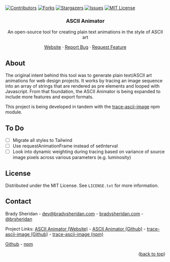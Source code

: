 <a name="readme-top"></a>

[![Contributors][contributors-shield]][contributors-url]
[![Forks][forks-shield]][forks-url]
[![Stargazers][stars-shield]][stars-url]
[![Issues][issues-shield]][issues-url]
[![MIT License][license-shield]][license-url]

<!-- PROJECT LOGO -->
<div align="center">
  <h3 align="center">ASCII Animator</h3>

  <p align="center">
    An open-source tool for creating plain text animations in the style of ASCII art
  </p>

  <p align="center">
    <a href="https://ascii-animator.com">Website</a>
    ·
    <a href="https://github.com/bradysheridan/ascii-animator/issues">Report Bug</a>
    ·
    <a href="https://github.com/bradysheridan/ascii-animator/issues">Request Feature</a>
  </p>
</div>

## About

The original intent behind this tool was to generate plain text/ASCII art animations for web design projects. It works by tracing an image sequence into an array of strings that are rendered as pre elements and looped with Javascript. From that foundation, the ASCII Animator is being expanded to include more features and export formats.

This project is being developed in tandem with the [trace-ascii-image](https://github.com/bradysheridan/trace-ascii-image) npm module.

## To Do
- [ ] Migrate all styles to Tailwind
- [ ] Use requestAnimationFrame instead of setInterval
- [ ] Look into dynamic weighting during tracing based on variance of source image pixels across various parameters (e.g. luminosity)

<!-- LICENSE -->
## License

Distributed under the MIT License. See `LICENSE.txt` for more information.

<!-- CONTACT -->
## Contact

Brady Sheridan - dev@bradysheridan.com - [bradysheridan.com](https://www.bradysheridan.com/) - [@brsheridan](https://instagram.com/brsheridan)

Project Links: [ASCII Animator (Website)](https://ascii-animator.com/) - [ASCII Animator (Github)](https://github.com/bradysheridan/ascii-animator) - [trace-ascii-image (Github)](https://github.com/bradysheridan/trace-ascii-image) - [trace-ascii-image (npm)](https://www.npmjs.com/package/trace-ascii-image)

[Github](https://github.com/bradysheridan/trace-ascii-image) - [npm](https://www.npmjs.com/package/trace-ascii-image)

<p align="right">(<a href="#readme-top">back to top</a>)</p>

<!-- MARKDOWN LINKS & IMAGES -->
<!-- https://www.markdownguide.org/basic-syntax/#reference-style-links -->
[contributors-shield]: https://img.shields.io/github/contributors/bradysheridan/ascii-animator.svg?style=for-the-badge
[contributors-url]: https://github.com/bradysheridan/ascii-animator/graphs/contributors
[forks-shield]: https://img.shields.io/github/forks/bradysheridan/ascii-animator.svg?style=for-the-badge
[forks-url]: https://github.com/bradysheridan/ascii-animator/network/members
[stars-shield]: https://img.shields.io/github/stars/bradysheridan/ascii-animator.svg?style=for-the-badge
[stars-url]: https://github.com/bradysheridan/ascii-animator/stargazers
[issues-shield]: https://img.shields.io/github/issues/bradysheridan/ascii-animator.svg?style=for-the-badge
[issues-url]: https://github.com/bradysheridan/ascii-animator/issues
[license-shield]: https://img.shields.io/github/license/bradysheridan/ascii-animator.svg?style=for-the-badge
[license-url]: https://github.com/bradysheridan/ascii-animator/blob/master/LICENSE.txt
[product-screenshot]: public/assets/images/screenshot.png
[Next.js]: https://img.shields.io/badge/next.js-000000?style=for-the-badge&logo=nextdotjs&logoColor=white
[Next-url]: https://nextjs.org/
[React.js]: https://img.shields.io/badge/React-20232A?style=for-the-badge&logo=react&logoColor=61DAFB
[React-url]: https://reactjs.org/
[JQuery.com]: https://img.shields.io/badge/jQuery-0769AD?style=for-the-badge&logo=jquery&logoColor=white
[JQuery-url]: https://jquery.com 
[p5-url]: https://p5js.org/